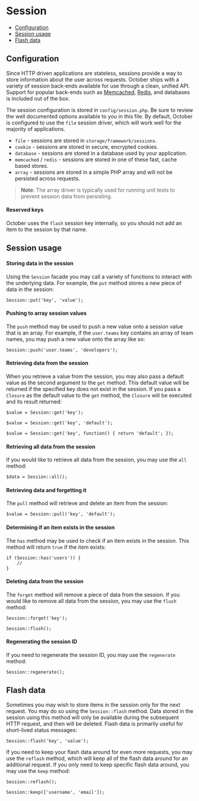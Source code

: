 # Session

- [Configuration](#configuration)
- [Session usage](#session-usage)
- [Flash data](#flash-data)

<a name="configuration"></a>
## Configuration

Since HTTP driven applications are stateless, sessions provide a way to store information about the user across requests. October ships with a variety of session back-ends available for use through a clean, unified API. Support for popular back-ends such as [Memcached](http://memcached.org), [Redis](http://redis.io), and databases is included out of the box.

The session configuration is stored in `config/session.php`. Be sure to review the well documented options available to you in this file. By default, October is configured to use the `file` session driver, which will work well for the majority of applications.

- `file` - sessions are stored in `storage/framework/sessions`.
- `cookie` - sessions are stored in secure, encrypted cookies.
- `database` - sessions are stored in a database used by your application.
- `memcached` / `redis` - sessions are stored in one of these fast, cache based stores.
- `array` - sessions are stored in a simple PHP array and will not be persisted across requests.

> **Note**: The array driver is typically used for running unit tests to prevent session data from persisting.

#### Reserved keys

October uses the `flash` session key internally, so you should not add an item to the session by that name.

<a name="session-usage"></a>
## Session usage

#### Storing data in the session

Using the `Session` facade you may call a variety of functions to interact with the underlying data. For example, the `put` method stores a new piece of data in the session:

    Session::put('key', 'value');

#### Pushing to array session values

The `push` method may be used to push a new value onto a session value that is an array. For example, if the `user.teams` key contains an array of team names, you may push a new value onto the array like so:

    Session::push('user.teams', 'developers');

#### Retrieving data from the session

When you retrieve a value from the session, you may also pass a default value as the second argument to the `get` method. This default value will be returned if the specified key does not exist in the session. If you pass a `Closure` as the default value to the `get` method, the `Closure` will be executed and its result returned:

    $value = Session::get('key');

    $value = Session::get('key', 'default');

    $value = Session::get('key', function() { return 'default'; });

#### Retrieving all data from the session

If you would like to retrieve all data from the session, you may use the `all` method:

    $data = Session::all();

#### Retrieving data and forgetting it

The `pull` method will retrieve and delete an item from the session:

    $value = Session::pull('key', 'default');

#### Determining if an item exists in the session

The `has` method may be used to check if an item exists in the session. This method will return `true` if the item exists:

    if (Session::has('users')) {
        //
    }

#### Deleting data from the session

The `forget` method will remove a piece of data from the session. If you would like to remove all data from the session, you may use the `flush` method:

    Session::forget('key');

    Session::flush();

#### Regenerating the session ID

If you need to regenerate the session ID, you may use the `regenerate` method:

    Session::regenerate();

<a name="flash-data"></a>
## Flash data

Sometimes you may wish to store items in the session only for the next request. You may do so using the `Session::flash` method. Data stored in the session using this method will only be available during the subsequent HTTP request, and then will be deleted. Flash data is primarily useful for short-lived status messages:

    Session::flash('key', 'value');

If you need to keep your flash data around for even more requests, you may use the `reflash` method, which will keep all of the flash data around for an additional request. If you only need to keep specific flash data around, you may use the `keep` method:

    Session::reflash();

    Session::keep(['username', 'email']);
